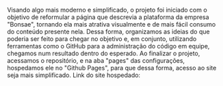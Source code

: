 Visando algo mais moderno e simplificado, o projeto foi iniciado com o objetivo de reformular a página que descrevia a plataforma da empresa "Bonsae", tornando ela mais atrativa visualmente e de mais fácil consumo do conteúdo presente nela. Dessa forma, organizamos as ideias do que poderia ser feito para chegar no objetivo e, em conjunto, utilizando ferramentas como o GitHub para a administração do código em equipe, chegamos num resultado dentro do esperado. 
Ao finalizar o projeto, acessamos o repositório, e na aba "pages" das configurações, hospedamos ele no "Github Pages", para que dessa forma, acesso ao site seja mais simplificado.
Link do site hospedado: 
